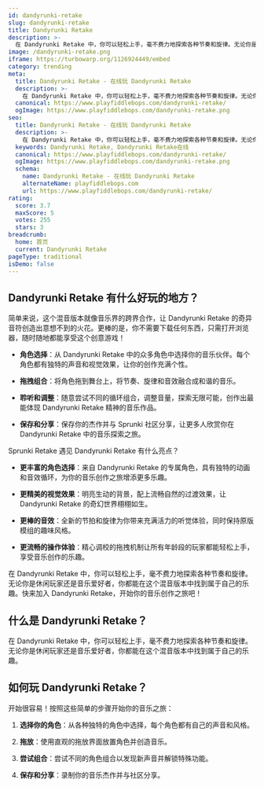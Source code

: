 ```yaml
---
id: dandyrunki-retake
slug: dandyrunki-retake
title: Dandyrunki Retake
description: >-
  在 Dandyrunki Retake 中，你可以轻松上手，毫不费力地探索各种节奏和旋律。无论你是休闲玩家还是音乐爱好者，你都能在这个混音版本中找到属于自己的乐趣。
image: /dandyrunki-retake.png
iframe: https://turbowarp.org/1126924449/embed
category: trending
meta:
  title: Dandyrunki Retake - 在线玩 Dandyrunki Retake
  description: >-
    在 Dandyrunki Retake 中，你可以轻松上手，毫不费力地探索各种节奏和旋律。无论你是休闲玩家还是音乐爱好者，你都能在这个混音版本中找到属于自己的乐趣。
  canonical: https://www.playfiddlebops.com/dandyrunki-retake/
  ogImage: https://www.playfiddlebops.com/dandyrunki-retake.png
seo:
  title: Dandyrunki Retake - 在线玩 Dandyrunki Retake
  description: >-
    在 Dandyrunki Retake 中，你可以轻松上手，毫不费力地探索各种节奏和旋律。无论你是休闲玩家还是音乐爱好者，你都能在这个混音版本中找到属于自己的乐趣。
  keywords: Dandyrunki Retake, Dandyrunki Retake在线
  canonical: https://www.playfiddlebops.com/dandyrunki-retake/
  ogImage: https://www.playfiddlebops.com/dandyrunki-retake.png
  schema:
    name: Dandyrunki Retake - 在线玩 Dandyrunki Retake
    alternateName: playfiddlebops.com
    url: https://www.playfiddlebops.com/dandyrunki-retake/
rating:
  score: 3.7
  maxScore: 5
  votes: 255
  stars: 3
breadcrumb:
  home: 首页
  current: Dandyrunki Retake
pageType: traditional
isDemo: false
---
```


## Dandyrunki Retake 有什么好玩的地方？

简单来说，这个混音版本就像音乐界的跨界合作，让 Dandyrunki Retake 的奇异音符创造出意想不到的火花。更棒的是，你不需要下载任何东西，只需打开浏览器，随时随地都能享受这个创意游戏！

- **角色选择**：从 Dandyrunki Retake 中的众多角色中选择你的音乐伙伴。每个角色都有独特的声音和视觉效果，让你的创作充满个性。

- **拖拽组合**：将角色拖到舞台上，将节奏、旋律和音效融合成和谐的音乐。

- **聆听和调整**：随意尝试不同的循环组合，调整音量，探索无限可能，创作出最能体现 Dandyrunki Retake 精神的音乐作品。

- **保存和分享**：保存你的杰作并与 Sprunki 社区分享，让更多人欣赏你在 Dandyrunki Retake 中的音乐探索之旅。

Sprunki Retake 遇见 Dandyrunki Retake 有什么亮点？

- **更丰富的角色选择**：来自 Dandyrunki Retake 的专属角色，具有独特的动画和音效循环，为你的音乐创作之旅增添更多乐趣。

- **更精美的视觉效果**：明亮生动的背景，配上流畅自然的过渡效果，让 Dandyrunki Retake 的奇幻世界栩栩如生。

- **更棒的音效**：全新的节拍和旋律为你带来充满活力的听觉体验，同时保持原版模组的趣味风格。

- **更流畅的操作体验**：精心调校的拖拽机制让所有年龄段的玩家都能轻松上手，享受音乐创作的乐趣。

在 Dandyrunki Retake 中，你可以轻松上手，毫不费力地探索各种节奏和旋律。无论你是休闲玩家还是音乐爱好者，你都能在这个混音版本中找到属于自己的乐趣。快来加入 Dandyrunki Retake，开始你的音乐创作之旅吧！

## 什么是 Dandyrunki Retake？

在 Dandyrunki Retake 中，你可以轻松上手，毫不费力地探索各种节奏和旋律。无论你是休闲玩家还是音乐爱好者，你都能在这个混音版本中找到属于自己的乐趣。

## 如何玩 Dandyrunki Retake？

开始很容易！按照这些简单的步骤开始你的音乐之旅：

1. **选择你的角色**：从各种独特的角色中选择，每个角色都有自己的声音和风格。

1. **拖放**：使用直观的拖放界面放置角色并创造音乐。

1. **尝试组合**：尝试不同的角色组合以发现新声音并解锁特殊功能。

1. **保存和分享**：录制你的音乐杰作并与社区分享。